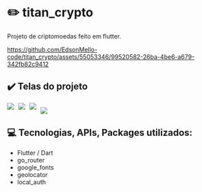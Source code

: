 # :pencil2: titan_crypto

Projeto de criptomoedas feito em flutter.


https://github.com/EdsonMello-code/titan_crypto/assets/55053346/99520582-26ba-4be6-a679-342fb82c9412



## :heavy_check_mark: Telas do projeto


<div align="center" style="display: flex;   flex-wrap: wrap; margin-top: 10px">
 <img src="./docs/splash.png" style="margin-right: 10px" >

<img src="./docs/signup.png"  style="margin-right: 10px"  >

<img src="./docs/signin.png"  style="margin-right: 10px"  >

<img src="./docs/created_account.png"  style="margin-top: 10px" >
</div>



## :computer: Tecnologias, APIs, Packages utilizados:
      
  * Flutter / Dart
  * go_router
  * google_fonts
  * geolocator
  * local_auth

